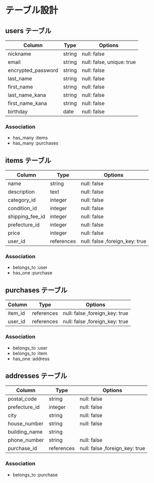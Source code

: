 # テーブル設計

## users テーブル

| Column             | Type   | Options     |
| ------------------ | ------ | ----------- |
| nickname           | string | null: false |
| email              | string | null: false, unique: true |
| encrypted_password | string | null: false |
| last_name          | string | null: false |
| first_name         | string | null: false |
| last_name_kana     | string | null: false |
| first_name_kana    | string | null: false |
| birthday           | date   | null: false |


### Association

- has_many :items
- has_many :purchases


## items テーブル

| Column             | Type       | Options     |
| ------------------ | ---------- | ----------- |
| name               | string     | null: false |
| description        | text       | null: false |
| category_id        | integer    | null: false |
| condition_id       | integer    | null: false |
| shipping_fee_id    | integer    | null: false |
| prefecture_id      | integer    | null: false |
| price              | integer    | null: false |
| user_id            | references | null: false ,foreign_key: true |


### Association

- belongs_to :user
- has_one :purchase


## purchases テーブル

| Column             | Type       | Options     |
| ------------------ | ---------- | ----------- |
| item_id            | references | null: false ,foreign_key: true|
| user_id            | references | null: false ,foreign_key: true|

### Association

- belongs_to :user
- belongs_to :item
- has_one :address


## addresses テーブル

| Column             | Type       | Options     |
| ------------------ | ---------- | ----------- |
| postal_code        | string     | null: false |
| prefecture_id      | integer    | null: false |
| city               | string     | null: false |
| house_number       | string     | null: false |
| building_name      | string     |             |
| phone_number       | string     | null: false |
| purchase_id        | references | null: false ,foreign_key: true|


### Association

- belongs_to :purchase
